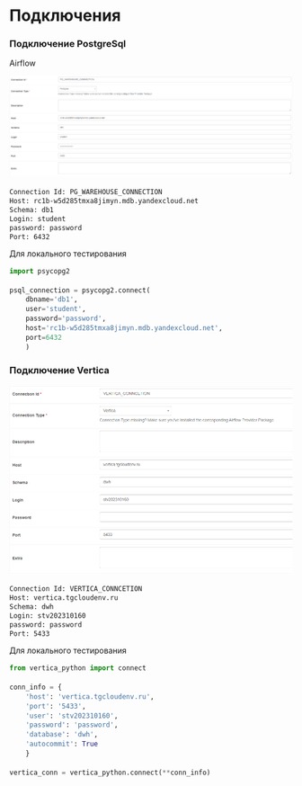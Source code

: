 # Подключения

### Подключение PostgreSql

Airflow

![Схема проекта](./images/Airflow_Connections__PostgeSql.PNG)

```
Connection Id: PG_WAREHOUSE_CONNECTION
Host: rc1b-w5d285tmxa8jimyn.mdb.yandexcloud.net
Schema: db1
Login: student
password: password
Port: 6432
```

Для локального тестирования

```Python
import psycopg2

psql_connection = psycopg2.connect(
    dbname='db1',
    user='student',
    password='password',
    host='rc1b-w5d285tmxa8jimyn.mdb.yandexcloud.net',
    port=6432
    )
```

### Подключение Vertica

![Схема проекта](./images/airflow_connections__vertica.PNG)

```
Connection Id: VERTICA_CONNCETION
Host: vertica.tgcloudenv.ru
Schema: dwh
Login: stv202310160
password: password
Port: 5433
```

Для локального тестирования

```Python
from vertica_python import connect

conn_info = {
    'host': 'vertica.tgcloudenv.ru',
    'port': '5433',
    'user': 'stv202310160',
    'password': 'password',
    'database': 'dwh',
    'autocommit': True
    }

vertica_conn = vertica_python.connect(**conn_info)
```
